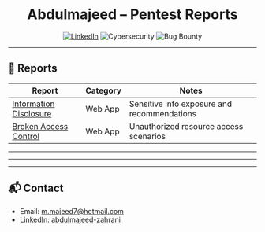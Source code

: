 <p align="center">


<h1 align="center">Abdulmajeed – Pentest Reports</h1>

<p align="center">
  <a href="https://www.linkedin.com/in/abdulmajeed-zahrani"><img alt="LinkedIn" src="https://img.shields.io/badge/LinkedIn-Profile-blue?logo=linkedin"></a>
  <img alt="Cybersecurity" src="https://img.shields.io/badge/Cybersecurity-BlueTeam%20%7C%20RedTeam-0d1117?labelColor=30363d">
  <img alt="Bug Bounty" src="https://img.shields.io/badge/Bug%20Bounty-Reports-161b22">
</p>

---

## 📄 Reports



| Report | Category | Notes |
|---|---|---|
| [Information Disclosure](./Abdulmajeed-Information-Disclosure-Vulnerability.pdf) | Web App | Sensitive info exposure and recommendations |
| [Broken Access Control](./Abdulmajeed-Broken%20Access%20Control.pdf) | Web App | Unauthorized resource access scenarios |



---





---

---

## 📬 Contact
- Email: <a href="mailto:m.majeed7@hotmail.com">m.majeed7@hotmail.com</a>  
- LinkedIn: <a href="https://www.linkedin.com/in/abdulmajeed-zahrani">abdulmajeed-zahrani</a>
